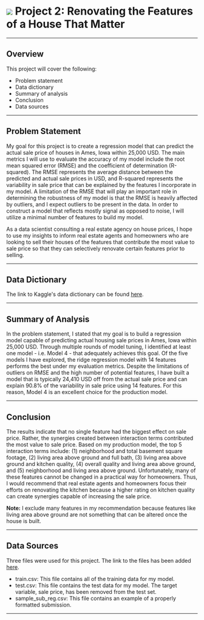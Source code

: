 # ![](https://ga-dash.s3.amazonaws.com/production/assets/logo-9f88ae6c9c3871690e33280fcf557f33.png) Project 2: Renovating the Features of a House That Matter

---

## Overview

This project will cover the following:

- Problem statement
- Data dictionary
- Summary of analysis
- Conclusion
- Data sources

---

## Problem Statement

My goal for this project is to create a regression model that can predict the actual sale price of houses in Ames, Iowa within 25,000 USD. The main metrics I will use to evaluate the accuracy of my model include the root mean squared error (RMSE) and the coefficient of determination (R-squared). The RMSE represents the average distance between the predicted and actual sale prices in USD, and R-squared represents the variability in sale price that can be explained by the features I incorporate in my model. A limitation of the RMSE that will play an important role in determining the robustness of my model is that the RMSE is heavily affected by outliers, and I expect outliers to be present in the data. In order to construct a model that reflects mostly signal as opposed to noise, I will utilize a minimal number of features to build my model.

As a data scientist consulting a real estate agency on house prices, I hope to use my insights to inform real estate agents and homeowners who are looking to sell their houses of the features that contribute the most value to sale price so that they can selectively renovate certain features prior to selling.

---

## Data Dictionary

The link to Kaggle's data dictionary can be found [here](https://www.kaggle.com/c/dsir-lancelot-project-2-regression-challenge/data).

---

## Summary of Analysis

In the problem statement, I stated that my goal is to build a regression model capable of predicting actual housing sale prices in Ames, Iowa within 25,000 USD. Through multiple rounds of model tuning, I identified at least one model - i.e. Model 4 - that adequately achieves this goal. Of the five models I have explored, the ridge regression model with 14 features performs the best under my evaluation metrics. Despite the limitations of outliers on RMSE and the high number of potential features, I have built a model that is typically 24,410 USD off from the actual sale price and can explain 90.8% of the variability in sale price using 14 features. For this reason, Model 4 is an excellent choice for the production model.

---

## Conclusion

The results indicate that no single feature had the biggest effect on sale price. Rather, the synergies created between interaction terms contributed the most value to sale price. Based on my production model, the top 5 interaction terms include: (1) neighborhood and total basement square footage, (2) living area above ground and full bath, (3) living area above ground and kitchen quality, (4) overall quality and living area above ground, and (5) neighborhood and living area above ground. Unfortunately, many of these features cannot be changed in a practical way for homeowners. Thus, I would recommend that real estate agents and homeowners focus their efforts on renovating the kitchen because a higher rating on kitchen quality can create synergies capable of increasing the sale price.

**Note:** I exclude many features in my recommendation because features like living area above ground are not something that can be altered once the house is built.

---

## Data Sources

Three files were used for this project. The link to the files has been added [here](https://www.kaggle.com/c/dsir-lancelot-project-2-regression-challenge/data).
- train.csv: This file contains all of the training data for my model.
- test.csv: This file contains the test data for my model. The target variable, sale price, has been removed from the test set.
- sample_sub_reg.csv: This file contains an example of a properly formatted submission.

---
